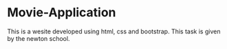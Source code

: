 # Movie-Application
This is a wesite developed using html, css and bootstrap. This task is given by the newton school.
